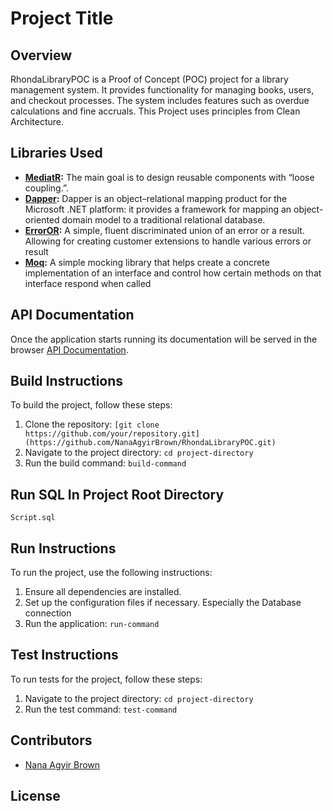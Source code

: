 # Project Title

## Overview

RhondaLibraryPOC is a Proof of Concept (POC) project for a library management system. It provides functionality for managing books, users, and checkout processes. The system includes features such as overdue calculations and fine accruals. This Project uses principles from Clean Architecture.

## Libraries Used

- **[MediatR](link_to_library_1):** The main goal is to design reusable components with “loose coupling.”.
- **[Dapper](link_to_library_2):** Dapper is an object–relational mapping product for the Microsoft .NET platform: it provides a framework for mapping an object-oriented domain model to a traditional relational database.
- **[ErrorOR](link_to_library_2):** A simple, fluent discriminated union of an error or a result. Allowing for creating customer extensions to handle various errors or result
- **[Moq](link_to_library_2):** A simple mocking library that helps create a concrete implementation of an interface and control how certain methods on that interface respond when called

## API Documentation

Once the application starts running its documentation will be served in the browser [API Documentation](link_to_api_documentation).

## Build Instructions

To build the project, follow these steps:

1. Clone the repository: `[git clone https://github.com/your/repository.git](https://github.com/NanaAgyirBrown/RhondaLibraryPOC.git)`
2. Navigate to the project directory: `cd project-directory`
3. Run the build command: `build-command`

## Run SQL In Project Root Directory
```Script.sql  ```

## Run Instructions

To run the project, use the following instructions:

1. Ensure all dependencies are installed.
2. Set up the configuration files if necessary. Especially the Database connection
3. Run the application: `run-command`

## Test Instructions

To run tests for the project, follow these steps:

1. Navigate to the project directory: `cd project-directory`
2. Run the test command: `test-command`

## Contributors

- [Nana Agyir Brown]([https://github.com/NanaAgyirBrown])

## License
  
